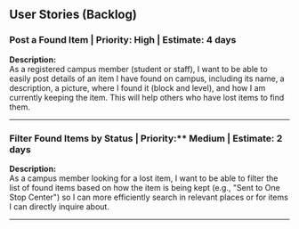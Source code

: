 ## User Stories (Backlog)

### Post a Found Item | **Priority:** High | **Estimate:** 4 days

**Description:**  
As a registered campus member (student or staff), I want to be able to easily post details of an item I have found on campus, including its name, a description, a picture, where I found it (block and level), and how I am currently keeping the item. This will help others who have lost items to find them.

---

### Filter Found Items by Status | Priority:** Medium | Estimate: 2 days

**Description:**  
As a campus member looking for a lost item, I want to be able to filter the list of found items based on how the item is being kept (e.g., "Sent to One Stop Center") so I can more efficiently search in relevant places or for items I can directly inquire about.

---